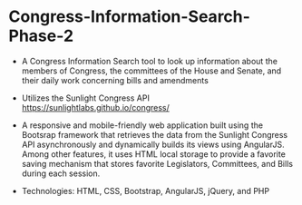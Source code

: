 # Congress-Information-Search-Phase-2

* A Congress Information Search tool to look up information about the members of Congress, the committees of the House and Senate, and their daily work concerning bills and amendments

* Utilizes the Sunlight Congress API https://sunlightlabs.github.io/congress/

* A responsive and mobile-friendly web application built using the Bootsrap framework that retrieves the data from the Sunlight Congress API asynchronously and dynamically builds its views using AngularJS. Among other features, it uses HTML local storage to provide a favorite saving mechanism that stores favorite Legislators, Committees, and Bills during each session.

* Technologies: HTML, CSS, Bootstrap, AngularJS, jQuery, and PHP
